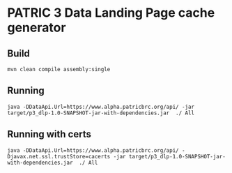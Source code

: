 # PATRIC 3 Data Landing Page cache generator

## Build
```
mvn clean compile assembly:single
```

## Running
```
java -DDataApi.Url=https://www.alpha.patricbrc.org/api/ -jar target/p3_dlp-1.0-SNAPSHOT-jar-with-dependencies.jar  ./ All
```

## Running with certs
```
java -DDataApi.Url=https://www.alpha.patricbrc.org/api/ -Djavax.net.ssl.trustStore=cacerts -jar target/p3_dlp-1.0-SNAPSHOT-jar-with-dependencies.jar  ./ All
```